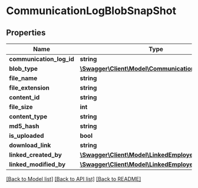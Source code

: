 # CommunicationLogBlobSnapShot

## Properties
Name | Type | Description | Notes
------------ | ------------- | ------------- | -------------
**communication_log_id** | **string** |  | [optional] 
**blob_type** | [**\Swagger\Client\Model\CommunicationLogBlobType**](CommunicationLogBlobType.md) |  | [optional] 
**file_name** | **string** |  | [optional] 
**file_extension** | **string** |  | [optional] 
**content_id** | **string** |  | [optional] 
**file_size** | **int** |  | [optional] 
**content_type** | **string** |  | [optional] 
**md5_hash** | **string** |  | [optional] 
**is_uploaded** | **bool** |  | [optional] 
**download_link** | **string** |  | [optional] 
**linked_created_by** | [**\Swagger\Client\Model\LinkedEmployee**](LinkedEmployee.md) |  | [optional] 
**linked_modified_by** | [**\Swagger\Client\Model\LinkedEmployee**](LinkedEmployee.md) |  | [optional] 

[[Back to Model list]](../README.md#documentation-for-models) [[Back to API list]](../README.md#documentation-for-api-endpoints) [[Back to README]](../README.md)


